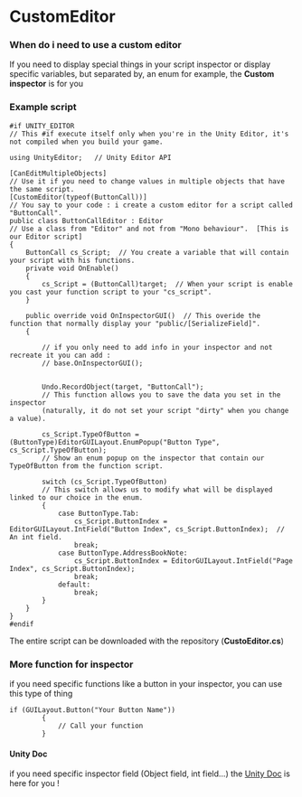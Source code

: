 # CustomEditor
### When do i need to use a custom editor
If you need to display special things in your script inspector or display specific variables, but separated by, an enum for example, the **Custom inspector** is for you

### Example script

```
#if UNITY_EDITOR                                    
// This #if execute itself only when you're in the Unity Editor, it's not compiled when you build your game.

using UnityEditor;   // Unity Editor API

[CanEditMultipleObjects]  
// Use it if you need to change values in multiple objects that have the same script.
[CustomEditor(typeof(ButtonCall))]   
// You say to your code : i create a custom editor for a script called "ButtonCall".
public class ButtonCallEditor : Editor  
// Use a class from "Editor" and not from "Mono behaviour".  [This is our Editor script]
{
    ButtonCall cs_Script;  // You create a variable that will contain your script with his functions.
    private void OnEnable()
    {
        cs_Script = (ButtonCall)target;  // When your script is enable you cast your function script to your "cs_script".
    }

    public override void OnInspectorGUI()  // This overide the function that normally display your "public/[SerializeField]".
    {
    
        // if you only need to add info in your inspector and not recreate it you can add :
        // base.OnInspectorGUI();


        Undo.RecordObject(target, "ButtonCall");    
        // This function allows you to save the data you set in the inspector 
        (naturally, it do not set your script "dirty" when you change a value).

        cs_Script.TypeOfButton = (ButtonType)EditorGUILayout.EnumPopup("Button Type", cs_Script.TypeOfButton); 
        // Show an enum popup on the inspector that contain our TypeOfButton from the function script.

        switch (cs_Script.TypeOfButton)  
        // This switch allows us to modify what will be displayed linked to our choice in the enum.
        {
            case ButtonType.Tab:
                cs_Script.ButtonIndex = EditorGUILayout.IntField("Button Index", cs_Script.ButtonIndex);  // An int field.
                break;
            case ButtonType.AddressBookNote:
                cs_Script.ButtonIndex = EditorGUILayout.IntField("Page Index", cs_Script.ButtonIndex);
                break;
            default:
                break;
        }
    }
}
#endif 
```
The entire script can be downloaded with the repository (**CustoEditor.cs**)

### More function for inspector
if you need specific functions like a button in your inspector, you can use this type of thing 
```
if (GUILayout.Button("Your Button Name"))
        {
            // Call your function
        }
```

#### Unity Doc
if you need specific inspector field (Object field, int field...) the [Unity Doc](https://docs.unity3d.com/ScriptReference/EditorGUILayout.html) is here for you !
